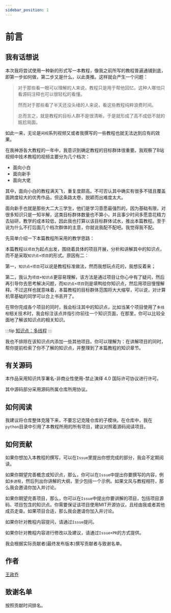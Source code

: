 ```yaml
---
sidebar_position: 1
---
```


# 前言

## 我有话想说

本次我将尝试使用一种新的形式写一本教程，像我之前所写的教程普遍通铺到底，即第一步如何做，第二步又是什么，以此类推。这样就会产生一个问题：

> 对于那些看一眼可以理解的人来说，教程只是用于帮他回忆，这种人哪怕只看源码注释也可以很轻松的看懂。
>
> 然而对于那些看了半天还没头绪的人来说，看这些教程纯粹浪费时间。
>
> 总而言之，就是教程的目标人群不是很清晰，于是就形成了高不成低不就的尴尬局面。

如此一来，无论是`闲视`系列视频又或者我撰写的一些教程也就无法达到应有的效果。

在我神游各大教程的一年中，我意识到确定教程的目标群体很重要。我观察了B站视频中技术教程的视频主要分为几个档次：

- 面向小白
- 面向新手
- 面向大佬

其中，面向小白的教程满天飞，重复度颇高。不可否认其中确实有很多不错且覆盖面跨度较大的优秀作品，但这条路太卷，脱颖而出难度太大。

面向新手也就是那些大二大三学生，他们是学习意愿最强烈的，因为基础有限，对很多知识只是一知半解，这类目标群体数量也不算小，并且事少时间多愿意花精力去钻研，教学的成本较低，因此我也打算以该目标群体试水，推出本篇教程。至于说为什么不打后面几个档次群体的主意，你就说我配不配吧。我觉得我不配。

先简单介绍一下本篇教程所采用的教学思路：

本篇教程以`项目`为起点出发，围绕着具体的项目开展，分析和讲解其中的知识点，而不是采取`知识点+项目`的形式。原因有二：

第一，`知识点+项目`可以说是教程标准做法，然而我想玩点花的，我想反着来；

第二，我认为`项目+知识点`更容易理解，该方法是通过项目让你心中有了疑问，然后再引导你去思考解决问题，而`知识点+项目`则是填鸭给你知识点，然后用项目慢慢解释。不过这样也就意味着，本篇教程的目标群体范围将大大缩窄，可以说，对计算机零基础的同学可以合上书丢开了。

在带你完成各个项目的同时，我会标注其中的知识点，比如当某个项目使用了`多线程`相关技术时，我会标注该点并指引你前往一个知识页面，在那里，你可以比较全面地了解该知识点的相关知识。

:::tip [知识点：多线程](docs/知识点/多线程.md)
:::

我也不排除在该知识点内添加一些其他项目。你可以理解为：在讲解项目的同时，帮你提前检索了你不了解的知识点，并整理到了本篇教程的知识章节。

## 有关源码

本作品采用知识共享署名-非商业性使用-禁止演绎 4.0 国际许可协议进行许可。

其中源码部分采用源码所属仓库所用协议。

## 如何阅读

我建议将仓库整体克隆下来，不要忘记克隆仓库的子模块。在仓库中，我在`python`目录中引用了本教程所用的所有项目，建议对照着源码阅读项目。

## 如何贡献

如果你想加入本教程的撰写，可以在`Issue`里提出你想完成的部分，我会不定期阅读。

如果你期望完善概念或知识点，那么，你可以在`Issue`中提出你要撰写的内容，例如`多进程`，然后列出你讲解的大纲，至少包括一个示例。如果文风与教程相符，那么我会邀请你加入并讨论。

如果你期望完善项目，那么，你可以在`Issue`中提出你要讲解的项目，包括项目源码、项目包含的知识点。你需要保证该项目使用MIT开源协议，且经由我或者其他成员走查。如果项目合适，那么我会邀请你加入并讨论。

如果你针对教程内容提问，请通过`Issue`提问。

如果你针对教程内容进行修改以及建议，请通过`Issue+PR`的方式提供。

我会根据实际贡献者(最终发布版本)撰写贡献者与致谢名单。

## 作者

[王政乔](www.zhengqiao.wang)

## 致谢名单

按照贡献时间排名。
